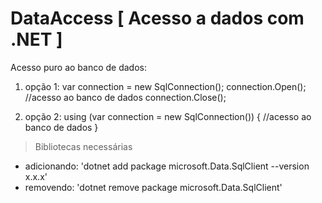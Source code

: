 # DataAccess [ Acesso a dados com .NET ]

Acesso puro ao banco de dados: 

1. opção 1:
  var connection = new SqlConnection();
            connection.Open();
                //acesso ao banco de dados
            connection.Close();
            
2. opção 2: 
            using (var connection = new SqlConnection())
            {
                //acesso ao banco de dados
            }

> Bibliotecas necessárias
 - adicionando: 
'dotnet add package microsoft.Data.SqlClient --version x.x.x'
 - removendo: 
'dotnet remove package microsoft.Data.SqlClient'
